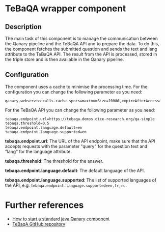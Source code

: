 # TeBaQA wrapper component

## Description

The main task of this component is to manage the communication between the Qanary pipeline and the TeBaQA API and to
prepare the data. To do this, the component fetches the submitted question and sends the text and lang attribute to the
TeBaQA API. The result from the API is processed, stored in the triple store and is then available in the Qanary
pipeline.

## Configuration

The component uses a cache to minimise the processing time.
For the configuration you can change the following parameter as you need:

```
qanary.webservicecalls.cache.specs=maximumSize=10000,expireAfterAccess=3600s
```

For the TeBaQA API you can change the following parameter as you need:

```
tebaqa.endpoint.url=https://tebaqa.demos.dice-research.org/qa-simple
tebaqa.threshold=0.5
tebaqa.endpoint.language.default=en
tebaqa.endpoint.language.supported=en
```

**tebaqa.endpoint.url**: The URL of the API endpoint,
make sure that the API accepts requests with the parameter
"query" for the question text and "lang" for the language attribute.

**tebaqa.threshold**: The threshold for the answer.

**tebaqa.endpoint.language.default**: The default language of the API.

**tebaqa.endpoint.language.supported**: The list of supported languages of the API,
e.g. `tebaqa.endpoint.language.supported=en,fr,ru`.

# Further references

- [How to start a standard java Qanary component](https://github.com/WDAqua/Qanary/wiki//How-to-start-a-standard-java-Qanary-component)
- [TeBaqA GitHub repository](https://github.com/dice-group/TeBaQA)
